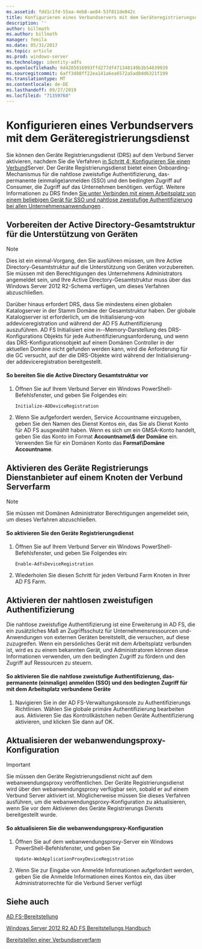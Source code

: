 ```yaml
---
ms.assetid: fdd1c1fd-55aa-4eb8-ae84-53f811de042c
title: Konfigurieren eines Verbundservers mit dem Geräteregistrierungsdienst
description: ''
author: billmath
ms.author: billmath
manager: femila
ms.date: 05/31/2017
ms.topic: article
ms.prod: windows-server
ms.technology: identity-adfs
ms.openlocfilehash: 6d4285816993ffd277df471348149b3b54039939
ms.sourcegitcommit: 6aff3d88ff22ea141a6ea6572a5ad8dd6321f199
ms.translationtype: MT
ms.contentlocale: de-DE
ms.lasthandoff: 09/27/2019
ms.locfileid: "71359768"
---
```

# <a name="configure-a-federation-server-with-device-registration-service"></a>Konfigurieren eines Verbundservers mit dem Geräteregistrierungsdienst

Sie können den Geräte Registrierungsdienst \(DRS\) auf dem Verbund Server aktivieren, nachdem Sie die Verfahren [in Schritt 4: Konfigurieren Sie einen Verbund](https://technet.microsoft.com/library/dn303424.aspx)Server. Der Geräte Registrierungsdienst bietet einen Onboarding-Mechanismus für die nahtlose zweistufige Authentifizierung, das\-permanente \(einmalige\)anmelden (SSO) und den bedingten Zugriff auf Consumer, die Zugriff auf das Unternehmen benötigen. verfügt. Weitere Informationen zu DRS finden [Sie unter Verbinden mit einem Arbeitsplatz von einem beliebigen Gerät für SSO und nahtlose zweistufige Authentifizierung bei allen Unternehmensanwendungen](../../ad-fs/operations/Join-to-Workplace-from-Any-Device-for-SSO-and-Seamless-Second-Factor-Authentication-Across-Company-Applications.md) .  
  
## <a name="prepare-your-active-directory-forest-to-support-devices"></a>Vorbereiten der Active Directory-Gesamtstruktur für die Unterstützung von Geräten  
  
> [!NOTE]  
> Dies ist ein einmal\-Vorgang, den Sie ausführen müssen, um Ihre Active Directory-Gesamtstruktur auf die Unterstützung von Geräten vorzubereiten. Sie müssen mit den Berechtigungen des Unternehmens Administrators angemeldet sein, und Ihre Active Directory-Gesamtstruktur muss über das Windows Server 2012 R2-Schema verfügen, um dieses Verfahren abzuschließen.  
>   
> Darüber hinaus erfordert DRS, dass Sie mindestens einen globalen Katalogserver in der Stamm Domäne der Gesamtstruktur haben. Der globale Katalogserver ist erforderlich, um die Initialisierung\-von addeviceregistration und während der AD FS Authentifizierung auszuführen. AD FS Initialisiert eine in\--Memory-Darstellung des DRS-Konfigurations Objekts für jede Authentifizierungsanforderung, und wenn das DRS-Konfigurationsobjekt auf einem Domänen Controller in der aktuellen Domäne nicht gefunden werden kann, wird die Anforderung für die GC versucht, auf der die DRS-Objekte wird während der Initialisierung\-der addeviceregistration bereitgestellt.  
  
#### <a name="to-prepare-the-active-directory-forest"></a>So bereiten Sie die Active Directory Gesamtstruktur vor  
  
1.  Öffnen Sie auf Ihrem Verbund Server ein Windows PowerShell-Befehlsfenster, und geben Sie Folgendes ein:  
  
    ```  
    Initialize-ADDeviceRegistration  
    ```  
  
2.  Wenn Sie aufgefordert werden, Service Accountname einzugeben, geben Sie den Namen des Dienst Kontos ein, das Sie als Dienst Konto für AD FS ausgewählt haben.  Wenn es sich um ein GMSA-Konto handelt, geben Sie das Konto im Format **Accountname\\$ der Domäne** ein. Verwenden Sie für ein Domänen Konto das **Format\\Domäne Accountname**.  
  
## <a name="enable-device-registration-service-on-a-federation-server-farm-node"></a>Aktivieren des Geräte Registrierungs Dienstanbieter auf einem Knoten der Verbund Serverfarm  
  
> [!NOTE]  
> Sie müssen mit Domänen Administrator Berechtigungen angemeldet sein, um dieses Verfahren abzuschließen.  
  
#### <a name="to-enable-device-registration-service"></a>So aktivieren Sie den Geräte Registrierungsdienst  
  
1.  Öffnen Sie auf Ihrem Verbund Server ein Windows PowerShell-Befehlsfenster, und geben Sie Folgendes ein:  
  
    ```  
    Enable-AdfsDeviceRegistration  
    ```  
  
2.  Wiederholen Sie diesen Schritt für jeden Verbund Farm Knoten in Ihrer AD FS Farm.  
  
## <a name="enable-seamless-second-factor-authentication"></a>Aktivieren der nahtlosen zweistufigen Authentifizierung  
Die nahtlose zweistufige Authentifizierung ist eine Erweiterung in AD FS, die ein zusätzliches Maß an Zugriffsschutz für Unternehmensressourcen und-Anwendungen von externen Geräten bereitstellt, die versuchen, auf diese zuzugreifen. Wenn ein persönliches Gerät mit dem Arbeitsplatz verbunden ist, wird es zu einem bekannten Gerät, und Administratoren können diese Informationen verwenden, um den bedingten Zugriff zu fördern und den Zugriff auf Ressourcen zu steuern.  
  
#### <a name="to-enable-seamless-second-factor-authentication-persistent-single-sign-on-sso-and-conditional-access-for-workplace-joined-devices"></a>So aktivieren Sie die nahtlose zweistufige Authentifizierung, das\-permanente \(einmalige\) anmelden (SSO) und den bedingten Zugriff für mit dem Arbeitsplatz verbundene Geräte  
  
1.  Navigieren Sie in der AD FS-Verwaltungskonsole zu Authentifizierungs Richtlinien. Wählen Sie globale primäre Authentifizierung bearbeiten aus. Aktivieren Sie das Kontrollkästchen neben Geräte Authentifizierung aktivieren, und klicken Sie dann auf OK.  
  
## <a name="update-the-web-application-proxy-configuration"></a>Aktualisieren der webanwendungsproxy-Konfiguration  
  
> [!IMPORTANT]  
> Sie müssen den Geräte Registrierungsdienst nicht auf dem webanwendungsproxy veröffentlichen.  Der Geräte Registrierungsdienst wird über den webanwendungsproxy verfügbar sein, sobald er auf einem Verbund Server aktiviert ist.  Möglicherweise müssen Sie dieses Verfahren ausführen, um die webanwendungsproxy-Konfiguration zu aktualisieren, wenn Sie vor dem Aktivieren des Geräte Registrierungs Diensts bereitgestellt wurde.  
  
#### <a name="to-update-the-web-application-proxy-configuration"></a>So aktualisieren Sie die webanwendungsproxy-Konfiguration  
  
1.  Öffnen Sie auf dem webanwendungsproxy-Server ein Windows PowerShell-Befehlsfenster, und geben Sie  
  
    ```  
    Update-WebApplicationProxyDeviceRegistration  
    ```  
  
2.  Wenn Sie zur Eingabe von Anmelde Informationen aufgefordert werden, geben Sie die Anmelde Informationen eines Kontos ein, das über Administratorrechte für die Verbund Server verfügt  
  
## <a name="see-also"></a>Siehe auch 

[AD FS-Bereitstellung](../../ad-fs/AD-FS-Deployment.md)  

[Windows Server 2012 R2 AD FS Bereitstellungs Handbuch](../../ad-fs/deployment/Windows-Server-2012-R2-AD-FS-Deployment-Guide.md)  
 
[Bereitstellen einer Verbundserverfarm](../../ad-fs/deployment/Deploying-a-Federation-Server-Farm.md)  
  

